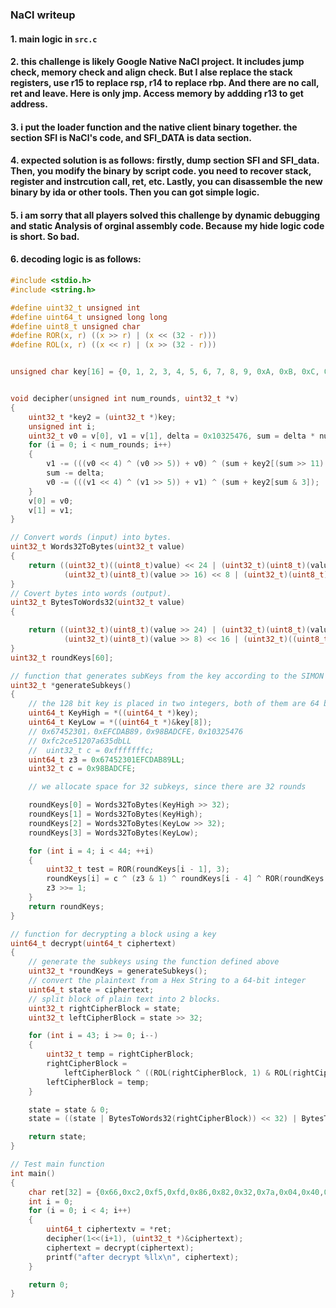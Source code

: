 ### NaCl writeup

#### 1. main logic in `src.c`
#### 2. this challenge is likely Google Native NaCl project. It includes jump check, memory check and align check. But I alse replace the stack registers, use r15 to replace rsp, r14 to replace rbp. And there are no call, ret and leave. Here is only jmp. Access memory by addding r13 to get address. 
#### 3. i put the loader function and the native client binary together. the section SFI is NaCl's code, and SFI_DATA is data section. 
#### 4. expected solution is as follows: firstly, dump section SFI and SFI_data. Then, you modify the binary by script code. you need to recover stack, register and instrcution call, ret, etc. Lastly, you can disassemble the new binary by ida or other tools. Then you can got simple logic.
#### 5. i am sorry that all players solved this challenge by dynamic debugging and static Analysis of orginal assembly code. Because my hide logic code is short. So bad.
#### 6. decoding logic is as follows:
```C
#include <stdio.h>
#include <string.h>

#define uint32_t unsigned int
#define uint64_t unsigned long long
#define uint8_t unsigned char
#define ROR(x, r) ((x >> r) | (x << (32 - r)))
#define ROL(x, r) ((x << r) | (x >> (32 - r)))


unsigned char key[16] = {0, 1, 2, 3, 4, 5, 6, 7, 8, 9, 0xA, 0xB, 0xC, 0xD, 0xE, 0xF};


void decipher(unsigned int num_rounds, uint32_t *v)
{
    uint32_t *key2 = (uint32_t *)key;
    unsigned int i;
    uint32_t v0 = v[0], v1 = v[1], delta = 0x10325476, sum = delta * num_rounds;
    for (i = 0; i < num_rounds; i++)
    {
        v1 -= (((v0 << 4) ^ (v0 >> 5)) + v0) ^ (sum + key2[(sum >> 11) & 3]);
        sum -= delta;
        v0 -= (((v1 << 4) ^ (v1 >> 5)) + v1) ^ (sum + key2[sum & 3]);
    }
    v[0] = v0;
    v[1] = v1;
}

// Convert words (input) into bytes.
uint32_t Words32ToBytes(uint32_t value)
{
    return ((uint32_t)((uint8_t)value) << 24 | (uint32_t)(uint8_t)(value >> 8) << 16 |
            (uint32_t)(uint8_t)(value >> 16) << 8 | (uint32_t)(uint8_t)(value >> 24));
}
// Covert bytes into words (output).
uint32_t BytesToWords32(uint32_t value)
{

    return ((uint32_t)(uint8_t)(value >> 24) | (uint32_t)(uint8_t)(value >> 16) << 8 |
            (uint32_t)(uint8_t)(value >> 8) << 16 | (uint32_t)((uint8_t)value) << 24);
}
uint32_t roundKeys[60];

// function that generates subKeys from the key according to the SIMON key scheduling algorithm for a 128-bit key
uint32_t *generateSubkeys()
{
    // the 128 bit key is placed in two integers, both of them are 64 bit
    uint64_t KeyHigh = *((uint64_t *)key);
    uint64_t KeyLow = *((uint64_t *)&key[8]);
    // 0x67452301，0xEFCDAB89，0x98BADCFE，0x10325476
    // 0xfc2ce51207a635dbLL
    //  uint32_t c = 0xfffffffc;
    uint64_t z3 = 0x67452301EFCDAB89LL;
    uint32_t c = 0x98BADCFE;

    // we allocate space for 32 subkeys, since there are 32 rounds

    roundKeys[0] = Words32ToBytes(KeyHigh >> 32);
    roundKeys[1] = Words32ToBytes(KeyHigh);
    roundKeys[2] = Words32ToBytes(KeyLow >> 32);
    roundKeys[3] = Words32ToBytes(KeyLow);

    for (int i = 4; i < 44; ++i)
    {
        uint32_t test = ROR(roundKeys[i - 1], 3);
        roundKeys[i] = c ^ (z3 & 1) ^ roundKeys[i - 4] ^ ROR(roundKeys[i - 1], 3) ^ roundKeys[i - 3] ^ ROR(roundKeys[i - 1], 4) ^ ROR(roundKeys[i - 3], 1);
        z3 >>= 1;
    }
    return roundKeys;
}

// function for decrypting a block using a key
uint64_t decrypt(uint64_t ciphertext)
{
    // generate the subkeys using the function defined above
    uint32_t *roundKeys = generateSubkeys();
    // convert the plaintext from a Hex String to a 64-bit integer
    uint64_t state = ciphertext;
    // split block of plain text into 2 blocks.
    uint32_t rightCipherBlock = state;
    uint32_t leftCipherBlock = state >> 32;

    for (int i = 43; i >= 0; i--)
    {
        uint32_t temp = rightCipherBlock;
        rightCipherBlock =
            leftCipherBlock ^ ((ROL(rightCipherBlock, 1) & ROL(rightCipherBlock, 8)) ^ ROL(rightCipherBlock, 2)) ^ roundKeys[i];
        leftCipherBlock = temp;
    }

    state = state & 0;
    state = ((state | BytesToWords32(rightCipherBlock)) << 32) | BytesToWords32(leftCipherBlock);

    return state;
}

// Test main function
int main()
{
    char ret[32] = {0x66,0xc2,0xf5,0xfd,0x86,0x82,0x32,0x7a,0x04,0x40,0x94,0xce,0xdc,0x8a,0xe0,0x5d,0x0a,0xbd,0xe4,0xa6,0xdc,0xad,0xca,0x16,0x0c,0x6f,0xcd,0x13,0x36,0xd9,0x75,0x1a};
    int i = 0;
    for (i = 0; i < 4; i++)
    {
        uint64_t ciphertextv = *ret;
        decipher(1<<(i+1), (uint32_t *)&ciphertext);
        ciphertext = decrypt(ciphertext);
        printf("after decrypt %llx\n", ciphertext);
    }

    return 0;
}
```
